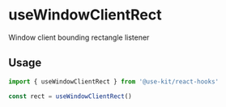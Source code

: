 # useWindowClientRect

Window client bounding rectangle listener

## Usage

```ts
import { useWindowClientRect } from '@use-kit/react-hooks'

const rect = useWindowClientRect()
```
